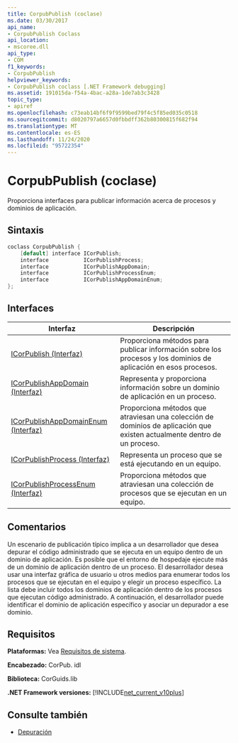 ```yaml
---
title: CorpubPublish (coclase)
ms.date: 03/30/2017
api_name:
- CorpubPublish Coclass
api_location:
- mscoree.dll
api_type:
- COM
f1_keywords:
- CorpubPublish
helpviewer_keywords:
- CorpubPublish coclass [.NET Framework debugging]
ms.assetid: 191015da-f54a-4bac-a28a-1de7ab3c3428
topic_type:
- apiref
ms.openlocfilehash: c73eab14bf6f9f9599bed79f4c5f85ed035c0518
ms.sourcegitcommit: d8020797a6657d0fbbdff362b80300815f682f94
ms.translationtype: MT
ms.contentlocale: es-ES
ms.lasthandoff: 11/24/2020
ms.locfileid: "95722354"
---
```

# <a name="corpubpublish-coclass"></a>CorpubPublish (coclase)

Proporciona interfaces para publicar información acerca de procesos y dominios de aplicación.  
  
## <a name="syntax"></a>Sintaxis  
  
```cpp  
coclass CorpubPublish {  
    [default] interface ICorPublish;  
    interface           ICorPublishProcess;  
    interface           ICorPublishAppDomain;  
    interface           ICorPublishProcessEnum;  
    interface           ICorPublishAppDomainEnum;  
};  
```  
  
## <a name="interfaces"></a>Interfaces  
  
|Interfaz|Descripción|  
|---------------|-----------------|  
|[ICorPublish (Interfaz)](icorpublish-interface.md)|Proporciona métodos para publicar información sobre los procesos y los dominios de aplicación en esos procesos.|  
|[ICorPublishAppDomain (Interfaz)](icorpublishappdomain-interface.md)|Representa y proporciona información sobre un dominio de aplicación en un proceso.|  
|[ICorPublishAppDomainEnum (Interfaz)](icorpublishappdomainenum-interface.md)|Proporciona métodos que atraviesan una colección de dominios de aplicación que existen actualmente dentro de un proceso.|  
|[ICorPublishProcess (Interfaz)](icorpublishprocess-interface.md)|Representa un proceso que se está ejecutando en un equipo.|  
|[ICorPublishProcessEnum (Interfaz)](icorpublishprocessenum-interface.md)|Proporciona métodos que atraviesan una colección de procesos que se ejecutan en un equipo.|  
  
## <a name="remarks"></a>Comentarios  

 Un escenario de publicación típico implica a un desarrollador que desea depurar el código administrado que se ejecuta en un equipo dentro de un dominio de aplicación. Es posible que el entorno de hospedaje ejecute más de un dominio de aplicación dentro de un proceso. El desarrollador desea usar una interfaz gráfica de usuario u otros medios para enumerar todos los procesos que se ejecutan en el equipo y elegir un proceso específico. La lista debe incluir todos los dominios de aplicación dentro de los procesos que ejecutan código administrado. A continuación, el desarrollador puede identificar el dominio de aplicación específico y asociar un depurador a ese dominio.  
  
## <a name="requirements"></a>Requisitos  

 **Plataformas:** Vea [Requisitos de sistema](../../get-started/system-requirements.md).  
  
 **Encabezado:** CorPub. idl  
  
 **Biblioteca:** CorGuids.lib  
  
 **.NET Framework versiones:**  [!INCLUDE[net_current_v10plus](../../../../includes/net-current-v10plus-md.md)]  
  
## <a name="see-also"></a>Consulte también

- [Depuración](index.md)
